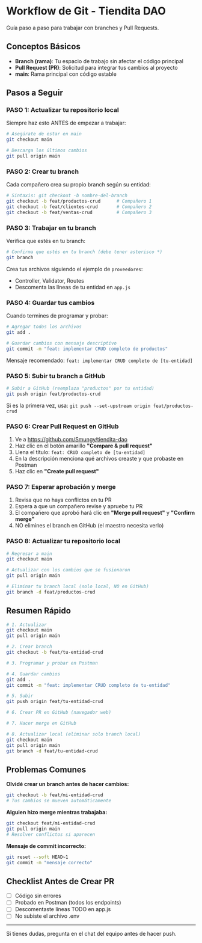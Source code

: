 # Workflow de Git - Tiendita DAO

Guía paso a paso para trabajar con branches y Pull Requests.

## Conceptos Básicos

- **Branch (rama)**: Tu espacio de trabajo sin afectar el código principal
- **Pull Request (PR)**: Solicitud para integrar tus cambios al proyecto
- **main**: Rama principal con código estable

## Pasos a Seguir

### PASO 1: Actualizar tu repositorio local

Siempre haz esto ANTES de empezar a trabajar:

```bash
# Asegúrate de estar en main
git checkout main

# Descarga los últimos cambios
git pull origin main
```

### PASO 2: Crear tu branch

Cada compañero crea su propio branch según su entidad:

```bash
# Sintaxis: git checkout -b nombre-del-branch
git checkout -b feat/productos-crud      # Compañero 1
git checkout -b feat/clientes-crud       # Compañero 2
git checkout -b feat/ventas-crud         # Compañero 3
```

### PASO 3: Trabajar en tu branch

Verifica que estés en tu branch:

```bash
# Confirma que estés en tu branch (debe tener asterisco *)
git branch
```

Crea tus archivos siguiendo el ejemplo de `proveedores`:

- Controller, Validator, Routes
- Descomenta las líneas de tu entidad en `app.js`

### PASO 4: Guardar tus cambios

Cuando termines de programar y probar:

```bash
# Agregar todos los archivos
git add .

# Guardar cambios con mensaje descriptivo
git commit -m "feat: implementar CRUD completo de productos"
```

Mensaje recomendado: `feat: implementar CRUD completo de [tu-entidad]`

### PASO 5: Subir tu branch a GitHub

```bash
# Subir a GitHub (reemplaza "productos" por tu entidad)
git push origin feat/productos-crud
```

Si es la primera vez, usa: `git push --set-upstream origin feat/productos-crud`

### PASO 6: Crear Pull Request en GitHub

1. Ve a https://github.com/Smungy/tiendita-dao
2. Haz clic en el botón amarillo **"Compare & pull request"**
3. Llena el título: `feat: CRUD completo de [tu-entidad]`
4. En la descripción menciona qué archivos creaste y que probaste en Postman
5. Haz clic en **"Create pull request"**

### PASO 7: Esperar aprobación y merge

1. Revisa que no haya conflictos en tu PR
2. Espera a que un compañero revise y apruebe tu PR
3. El compañero que aprobó hará clic en **"Merge pull request"** y **"Confirm merge"**
4. NO elimines el branch en GitHub (el maestro necesita verlo)

### PASO 8: Actualizar tu repositorio local

```bash
# Regresar a main
git checkout main

# Actualizar con los cambios que se fusionaron
git pull origin main

# Eliminar tu branch local (solo local, NO en GitHub)
git branch -d feat/productos-crud
```

## Resumen Rápido

```bash
# 1. Actualizar
git checkout main
git pull origin main

# 2. Crear branch
git checkout -b feat/tu-entidad-crud

# 3. Programar y probar en Postman

# 4. Guardar cambios
git add .
git commit -m "feat: implementar CRUD completo de tu-entidad"

# 5. Subir
git push origin feat/tu-entidad-crud

# 6. Crear PR en GitHub (navegador web)

# 7. Hacer merge en GitHub

# 8. Actualizar local (eliminar solo branch local)
git checkout main
git pull origin main
git branch -d feat/tu-entidad-crud
```

## Problemas Comunes

**Olvidé crear un branch antes de hacer cambios:**

```bash
git checkout -b feat/mi-entidad-crud
# Tus cambios se mueven automáticamente
```

**Alguien hizo merge mientras trabajaba:**

```bash
git checkout feat/mi-entidad-crud
git pull origin main
# Resolver conflictos si aparecen
```

**Mensaje de commit incorrecto:**

```bash
git reset --soft HEAD~1
git commit -m "mensaje correcto"
```

## Checklist Antes de Crear PR

- [ ] Código sin errores
- [ ] Probado en Postman (todos los endpoints)
- [ ] Descomentaste líneas TODO en app.js
- [ ] No subiste el archivo .env

---

Si tienes dudas, pregunta en el chat del equipo antes de hacer push.

